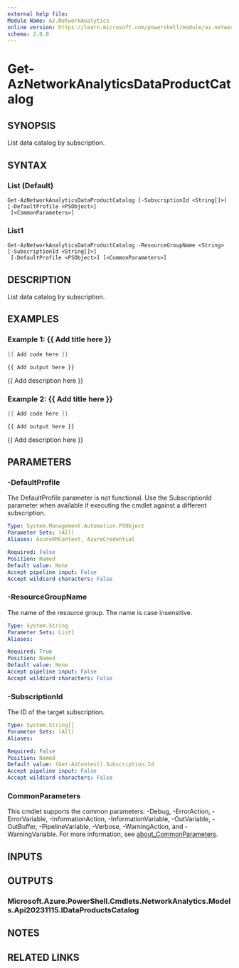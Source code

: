 ```yaml
---
external help file:
Module Name: Az.NetworkAnalytics
online version: https://learn.microsoft.com/powershell/module/az.networkanalytics/get-aznetworkanalyticsdataproductcatalog
schema: 2.0.0
---
```


# Get-AzNetworkAnalyticsDataProductCatalog

## SYNOPSIS
List data catalog by subscription.

## SYNTAX

### List (Default)
```
Get-AzNetworkAnalyticsDataProductCatalog [-SubscriptionId <String[]>] [-DefaultProfile <PSObject>]
 [<CommonParameters>]
```

### List1
```
Get-AzNetworkAnalyticsDataProductCatalog -ResourceGroupName <String> [-SubscriptionId <String[]>]
 [-DefaultProfile <PSObject>] [<CommonParameters>]
```

## DESCRIPTION
List data catalog by subscription.

## EXAMPLES

### Example 1: {{ Add title here }}
```powershell
{{ Add code here }}
```

```output
{{ Add output here }}
```

{{ Add description here }}

### Example 2: {{ Add title here }}
```powershell
{{ Add code here }}
```

```output
{{ Add output here }}
```

{{ Add description here }}

## PARAMETERS

### -DefaultProfile
The DefaultProfile parameter is not functional.
Use the SubscriptionId parameter when available if executing the cmdlet against a different subscription.

```yaml
Type: System.Management.Automation.PSObject
Parameter Sets: (All)
Aliases: AzureRMContext, AzureCredential

Required: False
Position: Named
Default value: None
Accept pipeline input: False
Accept wildcard characters: False
```

### -ResourceGroupName
The name of the resource group.
The name is case insensitive.

```yaml
Type: System.String
Parameter Sets: List1
Aliases:

Required: True
Position: Named
Default value: None
Accept pipeline input: False
Accept wildcard characters: False
```

### -SubscriptionId
The ID of the target subscription.

```yaml
Type: System.String[]
Parameter Sets: (All)
Aliases:

Required: False
Position: Named
Default value: (Get-AzContext).Subscription.Id
Accept pipeline input: False
Accept wildcard characters: False
```

### CommonParameters
This cmdlet supports the common parameters: -Debug, -ErrorAction, -ErrorVariable, -InformationAction, -InformationVariable, -OutVariable, -OutBuffer, -PipelineVariable, -Verbose, -WarningAction, and -WarningVariable. For more information, see [about_CommonParameters](http://go.microsoft.com/fwlink/?LinkID=113216).

## INPUTS

## OUTPUTS

### Microsoft.Azure.PowerShell.Cmdlets.NetworkAnalytics.Models.Api20231115.IDataProductsCatalog

## NOTES

## RELATED LINKS

